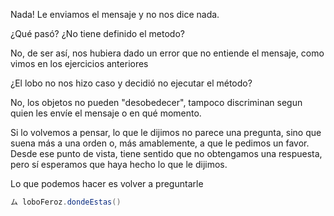 Nada! 
Le enviamos el mensaje y no nos dice nada.

¿Qué pasó?
¿No tiene definido el metodo? 

No, de ser así, nos hubiera dado un error que no entiende el mensaje, como vimos en los ejercicios anteriores

¿El lobo no nos hizo caso y decidió no ejecutar el método?

No, los objetos no pueden "desobedecer", tampoco discriminan segun quien les envíe el mensaje o en qué momento.


Si lo volvemos a pensar, lo que le dijimos no parece una pregunta, sino que suena más a una orden o, más amablemente, a que le pedimos un favor.
Desde ese punto de vista, tiene sentido que no obtengamos una respuesta, pero sí esperamos que haya hecho lo que le dijimos.

Lo que podemos hacer es volver a preguntarle

```scala
ム loboFeroz.dondeEstas()
```

